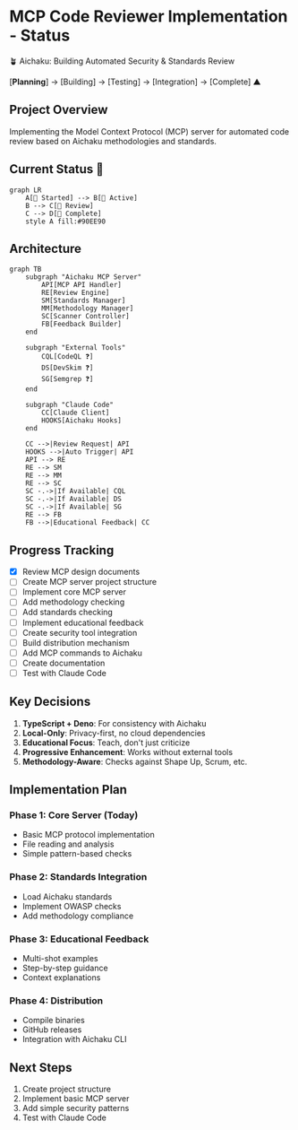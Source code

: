 # MCP Code Reviewer Implementation - Status

🪴 Aichaku: Building Automated Security & Standards Review

[**Planning**] → [Building] → [Testing] → [Integration] → [Complete] ▲

## Project Overview

Implementing the Model Context Protocol (MCP) server for automated code review
based on Aichaku methodologies and standards.

## Current Status 🌱

```mermaid
graph LR
    A[🌱 Started] --> B[🌿 Active]
    B --> C[🌳 Review]
    C --> D[🍃 Complete]
    style A fill:#90EE90
```

## Architecture

```mermaid
graph TB
    subgraph "Aichaku MCP Server"
        API[MCP API Handler]
        RE[Review Engine]
        SM[Standards Manager]
        MM[Methodology Manager]
        SC[Scanner Controller]
        FB[Feedback Builder]
    end

    subgraph "External Tools"
        CQL[CodeQL ❓]
        DS[DevSkim ❓]
        SG[Semgrep ❓]
    end

    subgraph "Claude Code"
        CC[Claude Client]
        HOOKS[Aichaku Hooks]
    end

    CC -->|Review Request| API
    HOOKS -->|Auto Trigger| API
    API --> RE
    RE --> SM
    RE --> MM
    RE --> SC
    SC -.->|If Available| CQL
    SC -.->|If Available| DS
    SC -.->|If Available| SG
    RE --> FB
    FB -->|Educational Feedback| CC
```

## Progress Tracking

- [x] Review MCP design documents
- [ ] Create MCP server project structure
- [ ] Implement core MCP server
- [ ] Add methodology checking
- [ ] Add standards checking
- [ ] Implement educational feedback
- [ ] Create security tool integration
- [ ] Build distribution mechanism
- [ ] Add MCP commands to Aichaku
- [ ] Create documentation
- [ ] Test with Claude Code

## Key Decisions

1. **TypeScript + Deno**: For consistency with Aichaku
2. **Local-Only**: Privacy-first, no cloud dependencies
3. **Educational Focus**: Teach, don't just criticize
4. **Progressive Enhancement**: Works without external tools
5. **Methodology-Aware**: Checks against Shape Up, Scrum, etc.

## Implementation Plan

### Phase 1: Core Server (Today)

- Basic MCP protocol implementation
- File reading and analysis
- Simple pattern-based checks

### Phase 2: Standards Integration

- Load Aichaku standards
- Implement OWASP checks
- Add methodology compliance

### Phase 3: Educational Feedback

- Multi-shot examples
- Step-by-step guidance
- Context explanations

### Phase 4: Distribution

- Compile binaries
- GitHub releases
- Integration with Aichaku CLI

## Next Steps

1. Create project structure
2. Implement basic MCP server
3. Add simple security patterns
4. Test with Claude Code
